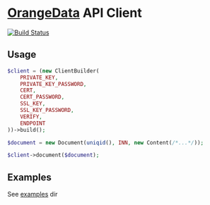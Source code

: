 # [OrangeData][1] API Client

[![Build Status](https://travis-ci.com/BoShurik/orange-data.svg?branch=master)][2]

## Usage

```php
$client = (new ClientBuilder(
    PRIVATE_KEY,
    PRIVATE_KEY_PASSWORD,
    CERT,
    CERT_PASSWORD,
    SSL_KEY,
    SSL_KEY_PASSWORD,
    VERIFY,
    ENDPOINT
))->build();

$document = new Document(uniqid(), INN, new Content(/*...*/));

$client->document($document);
```

## Examples

See [examples][3] dir

[1]: https://orangedata.ru/
[2]: https://travis-ci.com/BoShurik/orange-data
[3]: https://github.com/BoShurik/orange-data/tree/master/examples
